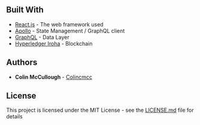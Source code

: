## Built With

- [React.js](https://reactjs.org/) - The web framework used
- [Apollo](https://www.apollographql.com/) - State Management / GraphQL client
- [GraphQL](https://graphql.org/) - Data Layer
- [Hyperledger Iroha](https://iroha.tech/) - Blockchain

## Authors

- **Colin McCullough** - [Colincmcc](https://github.com/colincmcc)

## License

This project is licensed under the MIT License - see the [LICENSE.md](LICENSE.md) file for details